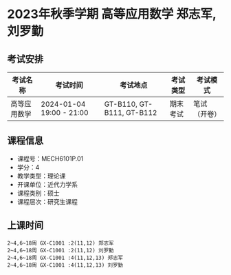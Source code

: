 # 2023年秋季学期 高等应用数学 郑志军, 刘罗勤




## 考试安排

| 考试名称 | 考试时间 | 考试地点 | 考试类型 | 考试模式 |
| -------- | -------- | -------- | -------- | -------- |
| 高等应用数学 | 2024-01-04 19:00 - 21:00 | GT-B110, GT-B111, GT-B112 | 期末考试 | 笔试（开卷） |





## 课程信息

- 课程号：MECH6101P.01
- 学分：4
- 教学类型：理论课
- 开课单位：近代力学系
- 课程类别：硕士
- 课程层次：研究生课程

## 上课时间

```
2~4,6~18周 GX-C1001 :2(11,12) 郑志军
2~4,6~18周 GX-C1001 :2(11,12) 刘罗勤
2~4,6~18周 GX-C1001 :4(11,12,13) 郑志军
2~4,6~18周 GX-C1001 :4(11,12,13) 刘罗勤
```

